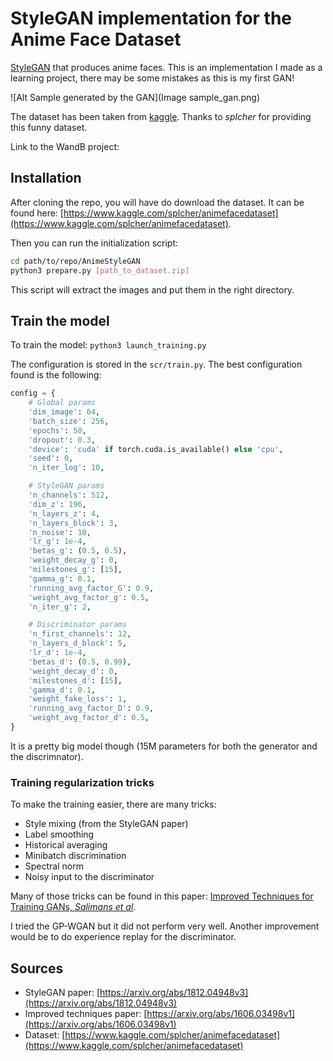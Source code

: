 # StyleGAN implementation for the Anime Face Dataset
[StyleGAN](https://arxiv.org/abs/1812.04948v3) that produces anime faces.
This is an implementation I made as a learning project, there may be some mistakes
as this is my first GAN!

![Alt Sample generated by the GAN](Image sample_gan.png)

The dataset has been taken from [kaggle](https://www.kaggle.com/splcher/animefacedataset).
Thanks to *splcher* for providing this funny dataset.

Link to the WandB project: 

## Installation
After cloning the repo, you will have do download the dataset.
It can be found here: [https://www.kaggle.com/splcher/animefacedataset](https://www.kaggle.com/splcher/animefacedataset).

Then you can run the initialization script:
```sh
cd path/to/repo/AnimeStyleGAN
python3 prepare.py [path_to_dataset.zip]
```

This script will extract the images and put them in the right directory.

## Train the model
To train the model: `python3 launch_training.py`

The configuration is stored in the `scr/train.py`.
The best configuration found is the following:
```py
config = {
    # Global params
    'dim_image': 64,
    'batch_size': 256,
    'epochs': 50,
    'dropout': 0.3,
    'device': 'cuda' if torch.cuda.is_available() else 'cpu',
    'seed': 0,
    'n_iter_log': 10,

    # StyleGAN params
    'n_channels': 512,
    'dim_z': 196,
    'n_layers_z': 4,
    'n_layers_block': 3,
    'n_noise': 10,
    'lr_g': 1e-4,
    'betas_g': (0.5, 0.5),
    'weight_decay_g': 0,
    'milestones_g': [15],
    'gamma_g': 0.1,
    'running_avg_factor_G': 0.9,
    'weight_avg_factor_g': 0.5,
    'n_iter_g': 2,

    # Discriminator params
    'n_first_channels': 12,
    'n_layers_d_block': 5,
    'lr_d': 1e-4,
    'betas_d': (0.5, 0.99),
    'weight_decay_d': 0,
    'milestones_d': [15],
    'gamma_d': 0.1,
    'weight_fake_loss': 1,
    'running_avg_factor_D': 0.9,
    'weight_avg_factor_d': 0.5,
}
```

It is a pretty big model though (15M parameters for both the generator and the discrimnator).


### Training regularization tricks
To make the training easier, there are many tricks:
* Style mixing (from the StyleGAN paper)
* Label smoothing
* Historical averaging
* Minibatch discrimination
* Spectral norm
* Noisy input to the discriminator

Many of those tricks can be found in this paper: [Improved Techniques for Training GANs, *Salimans et al*](https://arxiv.org/abs/1606.03498v1).

I tried the GP-WGAN but it did not perform very well.
Another improvement would be to do experience replay for the discriminator.

## Sources
* StyleGAN paper: [https://arxiv.org/abs/1812.04948v3](https://arxiv.org/abs/1812.04948v3)
* Improved techniques paper: [https://arxiv.org/abs/1606.03498v1](https://arxiv.org/abs/1606.03498v1)
* Dataset: [https://www.kaggle.com/splcher/animefacedataset](https://www.kaggle.com/splcher/animefacedataset)
